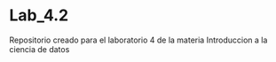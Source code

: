 # Lab_4.2
Repositorio creado para el laboratorio 4 de la materia Introduccion a la ciencia de datos
